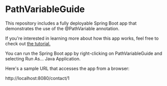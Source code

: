 # PathVariableGuide
This repository includes a fully deployable Spring Boot app that demonstrates the use of the @PathVariable annotation.

If you're interested in learning more about how this app works, feel free to check out <a href="https://careydevelopment.us/blog/spring-boot-how-to-use-pathvariable-in-rest-apis" target="_blank">the tutorial.</a>

You can run the Spring Boot app by right-clicking on PathVariableGuide and selecting Run As... Java Application.

Here's a sample URL that accesses the app from a browser:

http://localhost:8080/contact/1
